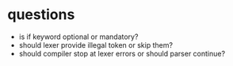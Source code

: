 # questions
- is if keyword optional or mandatory?
- should lexer provide illegal token or skip them?
- should compiler stop at lexer errors or should parser continue?
